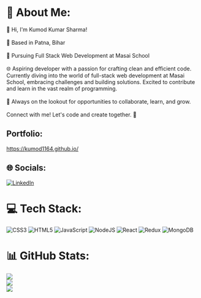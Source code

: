 # 💫 About Me:
👋 Hi, I'm Kumod Kumar Sharma!<br><br>📍 Based in Patna, Bihar<br><br>🚀 Pursuing Full Stack Web Development at Masai School<br><br>🌐 Aspiring developer with a passion for crafting clean and efficient code. Currently diving into the world of full-stack web development at Masai School, embracing challenges and building solutions. Excited to contribute and learn in the vast realm of programming.<br><br>🌱 Always on the lookout for opportunities to collaborate, learn, and grow.<br><br>Connect with me! Let's code and create together. 🚀

## Portfolio:
https://kumod1164.github.io/<br/>


## 🌐 Socials:
[![LinkedIn](https://img.shields.io/badge/LinkedIn-%230077B5.svg?logo=linkedin&logoColor=white)](https://linkedin.com/in/kumodks) 

# 💻 Tech Stack:
![CSS3](https://img.shields.io/badge/css3-%231572B6.svg?style=for-the-badge&logo=css3&logoColor=white) ![HTML5](https://img.shields.io/badge/html5-%23E34F26.svg?style=for-the-badge&logo=html5&logoColor=white) ![JavaScript](https://img.shields.io/badge/javascript-%23323330.svg?style=for-the-badge&logo=javascript&logoColor=%23F7DF1E) ![NodeJS](https://img.shields.io/badge/node.js-6DA55F?style=for-the-badge&logo=node.js&logoColor=white) ![React](https://img.shields.io/badge/react-%2320232a.svg?style=for-the-badge&logo=react&logoColor=%2361DAFB) ![Redux](https://img.shields.io/badge/redux-%23593d88.svg?style=for-the-badge&logo=redux&logoColor=white) ![MongoDB](https://img.shields.io/badge/MongoDB-%234ea94b.svg?style=for-the-badge&logo=mongodb&logoColor=white)
# 📊 GitHub Stats:
![](https://github-readme-stats.vercel.app/api?username=kumod1164&theme=dark&hide_border=false&include_all_commits=false&count_private=false)<br/>
![](https://github-readme-streak-stats.herokuapp.com/?user=kumod1164&theme=dark&hide_border=false)<br/>
![](https://github-readme-stats.vercel.app/api/top-langs/?username=kumod1164&theme=dark&hide_border=false&include_all_commits=false&count_private=false&layout=compact)

